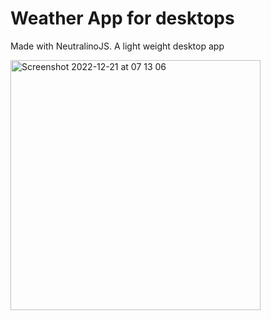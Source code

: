 # Weather App for desktops
Made with NeutralinoJS. A light weight desktop app


<img width="400" alt="Screenshot 2022-12-21 at 07 13 06" src="https://user-images.githubusercontent.com/66910385/208802976-2200bf5a-9ce4-4873-a9cd-3632bfae13c7.png">


